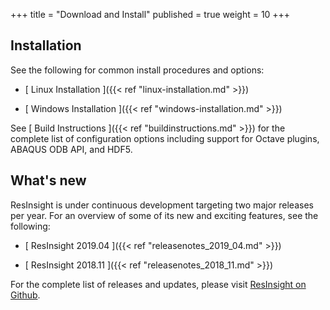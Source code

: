 +++
title = "Download and Install"
published = true
weight = 10
+++

## Installation

See the following for common install procedures and options: 

- [ Linux Installation ]({{< ref "linux-installation.md" >}})

- [ Windows Installation ]({{< ref "windows-installation.md" >}})

See [ Build Instructions ]({{< ref "buildinstructions.md" >}}) for the complete list of configuration options including support for 
Octave plugins, ABAQUS ODB API, and HDF5.


## What's new

ResInsight is under continuous development targeting two major releases per year. 
For an overview of some of its new and exciting features, see the following: 

- [ ResInsight 2019.04 ]({{< ref "releasenotes_2019_04.md" >}})

- [ ResInsight 2018.11 ]({{< ref "releasenotes_2018_11.md" >}})

For the complete list of releases and updates, please visit [ResInsight on Github](https://github.com/OPM/ResInsight/releases/).